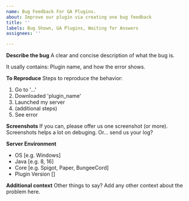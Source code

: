 ```yaml
---
name: Bug Feedback For GA Plugins.
about: Improve our plugin via creating one bug feedback
title: ''
labels: Bug Shown, GA Plugins, Waiting for Answers
assignees: ''

---
```


**Describe the bug**
A clear and concise description of what the bug is.

It usally contains: Plugin name, and how the error shows.

**To Reproduce**
Steps to reproduce the behavior:
1. Go to '...'
2. Downloaded 'plugin_name'
3. Launched my server
4. (additional steps)
5. See error

**Screenshots**
If you can, please offer us one screenshot (or more). Screenshots helps a lot on debuging. Or... send us your log?

**Server Environment**
 - OS [e.g. Windows]
 - Java [e.g. 8, 16]
 - Core [e.g. Spigot, Paper, BungeeCord]
 - Plugin Version []

**Additional context**
Other things to say?
Add any other context about the problem here.
